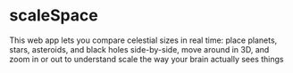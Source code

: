 # scaleSpace
This web app lets you compare celestial sizes in real time: place planets, stars, asteroids, and black holes side-by-side, move around in 3D, and zoom in or out to understand scale the way your brain actually sees things
